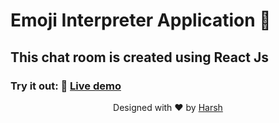  # Emoji Interpreter Application 🚀
 
 ## This chat room is created using React Js
 
 ### Try it out: 🌟   [Live demo](https://harsh-chat-room.herokuapp.com)
 

 
 
<p align="center">
Designed with ❤️ by <a href="https://kumarharsh.netlify.app">Harsh</a>
</p>
